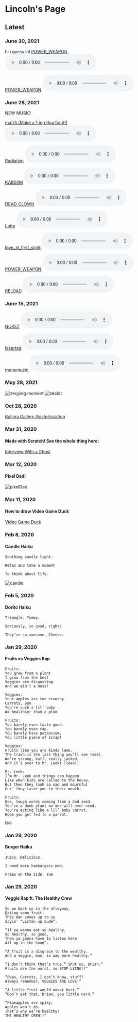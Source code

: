 # Lincoln's Page

## Latest
### June 30, 2021
hi i guess lol
[POWER_WEAPON](/sounds/POWER_WEAPON.m4a)
<audio controls>
<source src="./sounds/POWER_WEAPON.m4a" type="audio/mpeg">
</audio>

[POWER_WEAPON](/sounds/POWER_WEAPON.m4a)
<audio controls>
<source src="./sounds/POWER_WEAPON.m4a" type="audio/mpeg">
</audio>


### June 28, 2021
NEW MUSIC! 

[mafrfi (Make a f-ing Run for it!)](/sounds/mafrfi.m4a)
<audio controls>
<source src="./sounds/mafrfi.m4a" type="audio/mpeg">
</audio>

[Radiation](/sounds/Radiation.m4a)
<audio controls>
<source src="./sounds/Radiation.m4a" type="audio/mpeg">
</audio>

[KAB00M](/sounds/KAB00M.m4a)
<audio controls>
<source src="./sounds/KAB00M.m4a" type="audio/mpeg">
</audio>

[DEAD_CLOWN](/sounds/DEAD_CLOWN.m4a)
<audio controls>
<source src="./sounds/DEAD_CLOWN.m4a" type="audio/mpeg">
</audio>

[Latte](/sounds/Latte.m4a)
<audio controls>
<source src="./sounds/Latte.m4a" type="audio/mpeg">
</audio>

[love_at_first_sight](/sounds/love_at_first_sight.m4a)
<audio controls>
<source src="./sounds/love_at_first_sight.m4a" type="audio/mpeg">
</audio>

[POWER_WEAPON](/sounds/POWER_WEAPON.m4a)
<audio controls>
<source src="./sounds/POWER_WEAPON.m4a" type="audio/mpeg">
</audio>

[RELOAD](/sounds/RELOAD.m4a)
<audio controls>
<source src="./sounds/RELOAD.m4a" type="audio/mpeg">
</audio>


### June 15, 2021
[NUKEZ](/sounds/NUKEZ.m4a)
<audio controls>
<source src="./sounds/NUKEZ.m4a" type="audio/mpeg">
</audio>

[lasertag](/sounds/lasertag.m4a)
<audio controls>
<source src="./sounds/lasertag.m4a" type="audio/mpeg">
</audio>


[menumusic](/sounds/menumusic.m4a)
<audio controls>
<source src="./sounds/menumusic.m4a" type="audio/mpeg">
</audio>
  
### May 28, 2021
![zergling moment](img/zerling.png)
![zealot](img/zealot.png)


### Oct 28, 2020

[Ballora Gallery #sisterlocation](https://scratch.mit.edu/projects/441926082/embed)


### Mar 31, 2020
#### Made with Scratch! See the whole thing here: 

[Interview With a Ghost](https://scratch.mit.edu/projects/381384076/)


### Mar 12, 2020
#### Pixel Dad!

![pixelDad](img/pixeldad.png)


### Mar 11, 2020
#### How to draw Video Game Duck

[Video Game Duck](https://docs.google.com/presentation/d/e/2PACX-1vStErkQqHgAFW8_kSAbKELhakW0YfRjUxbgHYfJFuhDmYoneAc-Em0PrAg_Eq9mBYKEkzfM6pkY5HH-/embed?start=false&loop=true&delayms=3000&slide=id.g7e7995037d_0_5) 

### Feb 8, 2020
#### Candle Haiku
```
Soothing candle light.

Relax and take a moment

To think about life.
```
![candle](img/candle.jpeg)


### Feb 5, 2020
#### Dorito Haiku

```
Triangle. Yummy.

Seriously, so good, right?

They’re so awesome. Cheese.
```


### Jan 29, 2020
#### Fruits vs Veggies Rap
```
Fruits:
You grow from a plant
I grow from the best
Veggies are disgusting
And we ain’t a mess!

Veggies:
Your apples are too crunchy
Carrots, yum
You’re such a lil’ baby
We healthier than a plum

Fruits:
You barely even taste good.
You barely even rap.
You barely have potassium,
You little piece of scrap!

Veggies:
Fruits like you are kinda lame.
The trash is the last thing you’ll see (see).
We’re strong, buff, really jacked,
And it’s over to Mr. Leek! (leek!)

Mr. Leek:
I’m Mr. Leek and things can happen
Like when kids are called to the house.
But then they look so sad and mournful
Cuz’ they taste you in their mouth.

Fruits:
Ooo, tough words coming from a bad seed.
You’re a dumb plant no one will ever need.
You’re acting like a lil’ baby carrot.
Hope you get fed to a parrot.

END
```

### Jan 29, 2020
#### Burger Haiku
```
Juicy. Delicious.

I need more hamburgers now.

Fries on the side. Yum
```


### Jan 29, 2020
#### Veggie Rap ft. The Healthy Crew 
```
So we back up in the alleyway,
Eating some fruit.
This man comes up to us
Sayin’ “Listen up dude”.

“If ya wanna eat so healthy,
So healthy, so good,
Then ya gonna have to listen here
All up in the hood”.

“A fruit is a disgrace to the wealthy.
And a veggie, man, is way more healthy.”

“I don’t think that’s true.” Shut up, Brian.”
Fruits are the worst, so STOP LYING!!”

“Peas, Carrots, I don’t know, stuff?
Always remember, VEGGIES ARE LOVE!”

“A little fruit would never hurt.”
“Don’t eat that, Brian, you little nerd.”

“Pineapples are spiky,
Apples won’t do.
That’s why we’re healthy!
THE HEALTHY CREW!!”
```
